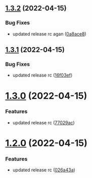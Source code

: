 ## [1.3.2](https://github.com/govardhan-ks/clickme/compare/v1.3.1...v1.3.2) (2022-04-15)


### Bug Fixes

* updated release rc agan ([0a8ace8](https://github.com/govardhan-ks/clickme/commit/0a8ace8d58759d779f067fa6d552ed1f044c4726))

## [1.3.1](https://github.com/govardhan-ks/clickme/compare/v1.3.0...v1.3.1) (2022-04-15)


### Bug Fixes

* updated release rc ([16f03ef](https://github.com/govardhan-ks/clickme/commit/16f03efcef4e6e857e6443ed4586ac0eb9652f16))

# [1.3.0](https://github.com/govardhan-ks/clickme/compare/v1.2.0...v1.3.0) (2022-04-15)


### Features

* updated release rc ([77029ac](https://github.com/govardhan-ks/clickme/commit/77029ac4d78010dca2e25a1fdbeb157ea7efa06f))

# [1.2.0](https://github.com/govardhan-ks/clickme/compare/v1.1.2...v1.2.0) (2022-04-15)


### Features

* updated release rc ([026a43a](https://github.com/govardhan-ks/clickme/commit/026a43a7a7133d7af59a097e31d888012d9af563))
